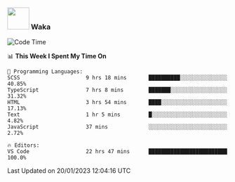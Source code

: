 ### <img src="https://media.giphy.com/media/VgCDAzcKvsR6OM0uWg/giphy.gif" width="50"> Waka

  <!--START_SECTION:waka-->
![Code Time](http://img.shields.io/badge/Code%20Time-1%2C201%20hrs%2024%20mins-blue)

📊 **This Week I Spent My Time On** 

```text
💬 Programming Languages: 
SCSS                     9 hrs 18 mins       ██████████░░░░░░░░░░░░░░░   40.85% 
TypeScript               7 hrs 8 mins        ███████░░░░░░░░░░░░░░░░░░   31.32% 
HTML                     3 hrs 54 mins       ████░░░░░░░░░░░░░░░░░░░░░   17.13% 
Text                     1 hr 5 mins         █░░░░░░░░░░░░░░░░░░░░░░░░   4.82% 
JavaScript               37 mins             ░░░░░░░░░░░░░░░░░░░░░░░░░   2.72%

🔥 Editors: 
VS Code                  22 hrs 47 mins      █████████████████████████   100.0%

```


 Last Updated on 20/01/2023 12:04:16 UTC
<!--END_SECTION:waka-->
